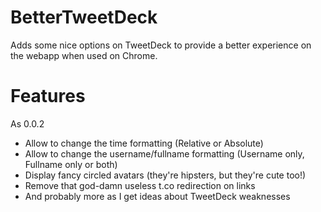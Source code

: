 BetterTweetDeck
===============

Adds some nice options on TweetDeck to provide a better experience on the webapp when used on Chrome.

Features
===============

As 0.0.2

+ Allow to change the time formatting (Relative or Absolute)
+ Allow to change the username/fullname formatting (Username only, Fullname only or both)
+ Display fancy circled avatars (they're hipsters, but they're cute too!)
+ Remove that god-damn useless t.co redirection on links
+ And probably more as I get ideas about TweetDeck weaknesses 